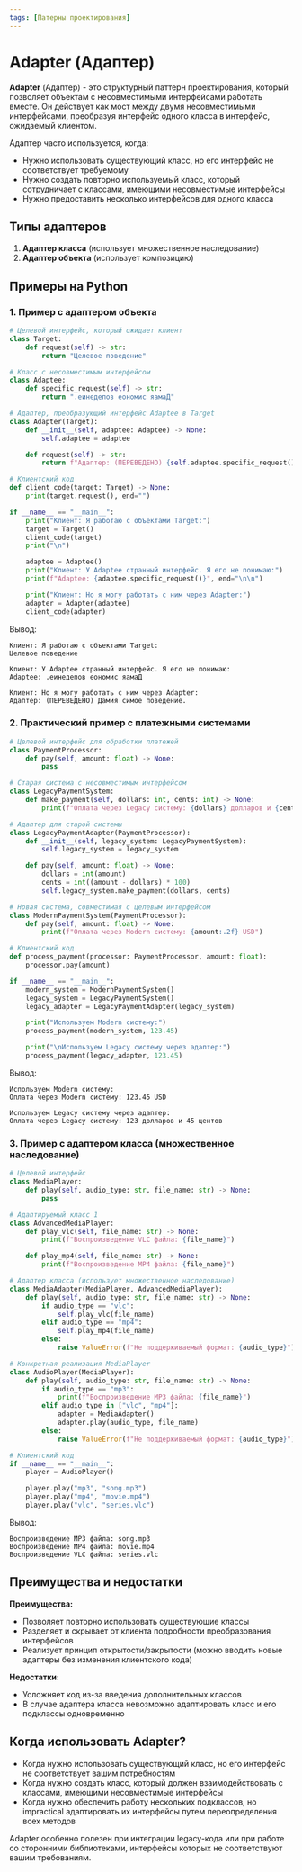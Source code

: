 ```yaml
---
tags: [Патерны проектирования]
---
```


# Adapter (Адаптер)

**Adapter** (Адаптер) - это структурный паттерн проектирования, который позволяет объектам с несовместимыми интерфейсами работать вместе. Он действует как мост между двумя несовместимыми интерфейсами, преобразуя интерфейс одного класса в интерфейс, ожидаемый клиентом.

Адаптер часто используется, когда:

- Нужно использовать существующий класс, но его интерфейс не соответствует требуемому
- Нужно создать повторно используемый класс, который сотрудничает с классами, имеющими несовместимые интерфейсы
- Нужно предоставить несколько интерфейсов для одного класса

## Типы адаптеров

1. **Адаптер класса** (использует множественное наследование)
2. **Адаптер объекта** (использует композицию)

## Примеры на Python

### 1. Пример с адаптером объекта

```python
# Целевой интерфейс, который ожидает клиент
class Target:
    def request(self) -> str:
        return "Целевое поведение"

# Класс с несовместимым интерфейсом
class Adaptee:
    def specific_request(self) -> str:
        return ".еинедепов еономис яамаД"

# Адаптер, преобразующий интерфейс Adaptee в Target
class Adapter(Target):
    def __init__(self, adaptee: Adaptee) -> None:
        self.adaptee = adaptee

    def request(self) -> str:
        return f"Адаптер: (ПЕРЕВЕДЕНО) {self.adaptee.specific_request()[::-1]}"

# Клиентский код
def client_code(target: Target) -> None:
    print(target.request(), end="")

if __name__ == "__main__":
    print("Клиент: Я работаю с объектами Target:")
    target = Target()
    client_code(target)
    print("\n")

    adaptee = Adaptee()
    print("Клиент: У Adaptee странный интерфейс. Я его не понимаю:")
    print(f"Adaptee: {adaptee.specific_request()}", end="\n\n")

    print("Клиент: Но я могу работать с ним через Adapter:")
    adapter = Adapter(adaptee)
    client_code(adapter)
```

Вывод:

```
Клиент: Я работаю с объектами Target:
Целевое поведение

Клиент: У Adaptee странный интерфейс. Я его не понимаю:
Adaptee: .еинедепов еономис яамаД

Клиент: Но я могу работать с ним через Adapter:
Адаптер: (ПЕРЕВЕДЕНО) Дамия симое поведение.
```

### 2. Практический пример с платежными системами

```python
# Целевой интерфейс для обработки платежей
class PaymentProcessor:
    def pay(self, amount: float) -> None:
        pass

# Старая система с несовместимым интерфейсом
class LegacyPaymentSystem:
    def make_payment(self, dollars: int, cents: int) -> None:
        print(f"Оплата через Legacy систему: {dollars} долларов и {cents} центов")

# Адаптер для старой системы
class LegacyPaymentAdapter(PaymentProcessor):
    def __init__(self, legacy_system: LegacyPaymentSystem):
        self.legacy_system = legacy_system

    def pay(self, amount: float) -> None:
        dollars = int(amount)
        cents = int((amount - dollars) * 100)
        self.legacy_system.make_payment(dollars, cents)

# Новая система, совместимая с целевым интерфейсом
class ModernPaymentSystem(PaymentProcessor):
    def pay(self, amount: float) -> None:
        print(f"Оплата через Modern систему: {amount:.2f} USD")

# Клиентский код
def process_payment(processor: PaymentProcessor, amount: float):
    processor.pay(amount)

if __name__ == "__main__":
    modern_system = ModernPaymentSystem()
    legacy_system = LegacyPaymentSystem()
    legacy_adapter = LegacyPaymentAdapter(legacy_system)

    print("Используем Modern систему:")
    process_payment(modern_system, 123.45)

    print("\nИспользуем Legacy систему через адаптер:")
    process_payment(legacy_adapter, 123.45)
```

Вывод:

```
Используем Modern систему:
Оплата через Modern систему: 123.45 USD

Используем Legacy систему через адаптер:
Оплата через Legacy систему: 123 долларов и 45 центов
```

### 3. Пример с адаптером класса (множественное наследование)

```python
# Целевой интерфейс
class MediaPlayer:
    def play(self, audio_type: str, file_name: str) -> None:
        pass

# Адаптируемый класс 1
class AdvancedMediaPlayer:
    def play_vlc(self, file_name: str) -> None:
        print(f"Воспроизведение VLC файла: {file_name}")

    def play_mp4(self, file_name: str) -> None:
        print(f"Воспроизведение MP4 файла: {file_name}")

# Адаптер класса (использует множественное наследование)
class MediaAdapter(MediaPlayer, AdvancedMediaPlayer):
    def play(self, audio_type: str, file_name: str) -> None:
        if audio_type == "vlc":
            self.play_vlc(file_name)
        elif audio_type == "mp4":
            self.play_mp4(file_name)
        else:
            raise ValueError(f"Не поддерживаемый формат: {audio_type}")

# Конкретная реализация MediaPlayer
class AudioPlayer(MediaPlayer):
    def play(self, audio_type: str, file_name: str) -> None:
        if audio_type == "mp3":
            print(f"Воспроизведение MP3 файла: {file_name}")
        elif audio_type in ["vlc", "mp4"]:
            adapter = MediaAdapter()
            adapter.play(audio_type, file_name)
        else:
            raise ValueError(f"Не поддерживаемый формат: {audio_type}")

# Клиентский код
if __name__ == "__main__":
    player = AudioPlayer()

    player.play("mp3", "song.mp3")
    player.play("mp4", "movie.mp4")
    player.play("vlc", "series.vlc")
```

Вывод:

```
Воспроизведение MP3 файла: song.mp3
Воспроизведение MP4 файла: movie.mp4
Воспроизведение VLC файла: series.vlc
```

## Преимущества и недостатки

**Преимущества:**

- Позволяет повторно использовать существующие классы
- Разделяет и скрывает от клиента подробности преобразования интерфейсов
- Реализует принцип открытости/закрытости (можно вводить новые адаптеры без изменения клиентского кода)

**Недостатки:**

- Усложняет код из-за введения дополнительных классов
- В случае адаптера класса невозможно адаптировать класс и его подклассы одновременно

## Когда использовать Adapter?

- Когда нужно использовать существующий класс, но его интерфейс не соответствует вашим потребностям
- Когда нужно создать класс, который должен взаимодействовать с классами, имеющими несовместимые интерфейсы
- Когда нужно обеспечить работу нескольких подклассов, но impractical адаптировать их интерфейсы путем переопределения всех методов

Adapter особенно полезен при интеграции legacy-кода или при работе со сторонними библиотеками, интерфейсы которых не соответствуют вашим требованиям.
